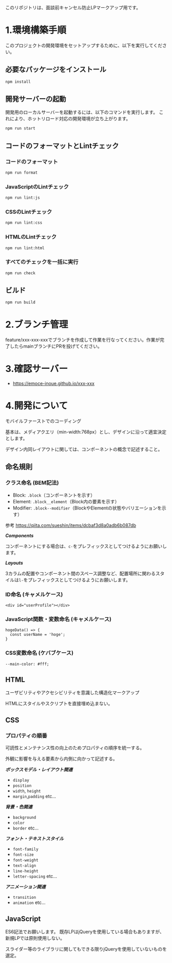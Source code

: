 このリポジトリは、面談前キャンセル防止LPマークアップ用です。

# 1.環境構築手順
このプロジェクトの開発環境をセットアップするために、以下を実行してください。

## 必要なパッケージをインストール
```bash  
npm install
```

## 開発サーバーの起動
開発用のローカルサーバーを起動するには、以下のコマンドを実行します。
これにより、ホットリロード対応の開発環境が立ち上がります。
```bash  
npm run start
```

## コードのフォーマットとLintチェック
### コードのフォーマット
```bash  
npm run format
```

### JavaScriptのLintチェック
```bash  
npm run lint:js
```

### CSSのLintチェック
```bash  
npm run lint:css
```

### HTMLのLintチェック
```bash  
npm run lint:html
```

### すべてのチェックを一括に実行
```bash  
npm run check
```

## ビルド
```bash  
npm run build
```


# 2.ブランチ管理

feature/xxx-xxx-xxxでブランチを作成して作業を行なってください。作業が完了したらmainブランチにPRを投げてください。

# 3.確認サーバー
- https://emoce-inoue.github.io/xxx-xxx

# 4.開発について

モバイルファーストでのコーディング

基本は、メディアクエリ（min-width:768px）とし、デザインに沿って適宜決定とします。

デザイン内同レイアウトに関しては、コンポーネントの概念で記述すること。

## 命名規則
### クラス命名 (BEM記法)
- Block: `.block`（コンポーネントを示す）
- Element: `.block__element`（Block内の要素を示す）
- Modifier: `.block--modifier`（BlockやElementの状態やバリエーションを示す）

参考
https://qiita.com/sueshin/items/dcbaf3d8a0adb6b087db


***Components***

コンポーネントにする場合は、`c-`をプレフィックスとしてつけるようにお願いします。

***Layouts***

3カラムの配置やコンポーネント間のスペース調整など、配置場所に関わるスタイルは`l-`をプレフィックスとしてつけるようにお願いします。

### ID命名 (キャメルケース)
```<div id="userProfile"></div>```

### JavaScript関数・変数命名 (キャメルケース)
```
hogeData() => {
  const userName = 'hoge';
}
```

### CSS変数命名 (ケバブケース)
```--main-color: #fff;```

## HTML
ユーザビリティやアクセシビリティを意識した構造化マークアップ

HTMLにスタイルやスクリプトを直接埋め込まない。



## CSS
### プロパティの順番

可読性とメンテナンス性の向上のためプロパティの順序を統一する。

外観に影響を与える要素から内側に向かって記述する。

***ボックスモデル・レイアウト関連***
- `display`
- `position`
- `width`, `height`
- `margin`,`padding`
etc...

***背景・色関連***
- `background`
- `color`
- `border`
etc...

***フォント・テキストスタイル***
- `font-family`
- `font-size`
- `font-weight`
- `text-align`
- `line-height`
- `letter-spacing`
etc...

***アニメーション関連***
- `transition`
- `animation`
etc...

## JavaScript

ES6記法でお願いします。
既存LPはjQueryを使用している場合もありますが、新規LPでは原則使用しない。

スライダー等のライブラリに関してもできる限りjQueryを使用していないものを選定。
